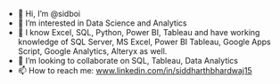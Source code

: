 - 👋 Hi, I’m @sidboi
- 👀 I’m interested in Data Science and Analytics
- 🌱 I know Excel, SQL, Python, Power BI, Tableau and have working knowledge of SQL Server, MS Excel, Power BI Tableau, Google Apps Script, Google Analytics, Alteryx as well.
- 💞️ I’m looking to collaborate on SQL, Tableau, Data Analytics
- 📫 How to reach me: www.linkedin.com/in/siddharthbhardwaj15

<!---
sid-15/sid-15 is a ✨ special ✨ repository because its `README.md` (this file) appears on your GitHub profile.
You can click the Preview link to take a look at your changes.
--->
